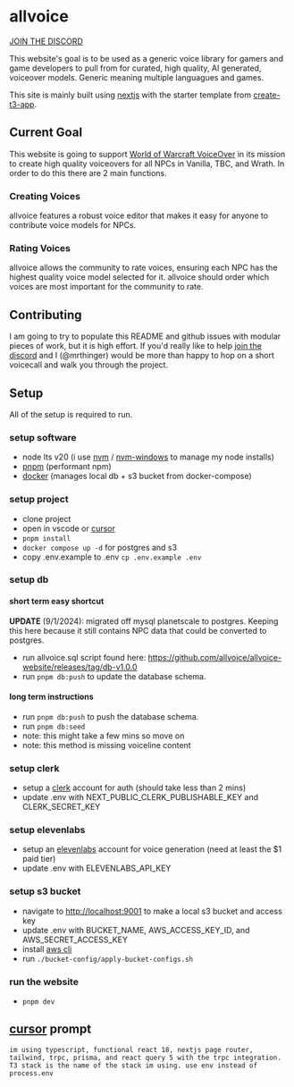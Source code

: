 # allvoice

[JOIN THE DISCORD](https://discord.gg/bwJFfRRcMB)

This website's goal is to be used as a generic voice library for gamers and game developers to pull from for curated, high quality, AI generated, voiceover models. Generic meaning multiple languagues and games.

This site is mainly built using [nextjs](https://nextjs.org/) with the starter template from [create-t3-app](https://create.t3.gg/).

## Current Goal

This website is going to support [World of Warcraft VoiceOver](https://github.com/mrthinger/wow-voiceover) in its mission to create high quality voiceovers for all NPCs in Vanilla, TBC, and Wrath. In order to do this there are 2 main functions.

### Creating Voices

allvoice features a robust voice editor that makes it easy for anyone to contribute voice models for NPCs.

### Rating Voices

allvoice allows the community to rate voices, ensuring each NPC has the highest quality voice model selected for it. allvoice should order which voices are most important for the community to rate.

## Contributing

I am going to try to populate this README and github issues with modular pieces of work, but it is high effort. If you'd really like to help [join the discord](https://discord.gg/bwJFfRRcMB) and I (@mrthinger) would be more than happy to hop on a short voicecall and walk you through the project.

## Setup

All of the setup is required to run.

### setup software

- node lts v20 (i use [nvm](https://github.com/nvm-sh/nvm) / [nvm-windows](https://github.com/coreybutler/nvm-windows) to manage my node installs)
- [pnpm](https://pnpm.io/installation) (performant npm)
- [docker](https://www.docker.com/) (manages local db + s3 bucket from docker-compose)

### setup project

- clone project
- open in vscode or [cursor](https://cursor.sh/)
- `pnpm install`
- `docker compose up -d` for postgres and s3
- copy .env.example to .env `cp .env.example .env`

### setup db

#### short term easy shortcut

**UPDATE** (9/1/2024): migrated off mysql planetscale to postgres. Keeping this here because it still contains NPC data that could be converted to postgres.

- run allvoice.sql script found here: https://github.com/allvoice/allvoice-website/releases/tag/db-v1.0.0
- run `pnpm db:push` to update the database schema.

#### long term instructions

- run `pnpm db:push` to push the database schema.
- run `pnpm db:seed`
- note: this might take a few mins so move on
- note: this method is missing voiceline content

### setup clerk

- setup a [clerk](https://clerk.com) account for auth (should take less than 2 mins)
- update .env with NEXT_PUBLIC_CLERK_PUBLISHABLE_KEY and CLERK_SECRET_KEY

### setup elevenlabs

- setup an [elevenlabs](https://elevenlabs.io) account for voice generation (need at least the $1 paid tier)
- update .env with ELEVENLABS_API_KEY

### setup s3 bucket

- navigate to <http://localhost:9001> to make a local s3 bucket and access key
- update .env with BUCKET_NAME, AWS_ACCESS_KEY_ID, and AWS_SECRET_ACCESS_KEY
- install [aws cli](https://docs.aws.amazon.com/cli/latest/userguide/getting-started-install.html)
- run `./bucket-config/apply-bucket-configs.sh`

### run the website

- `pnpm dev`

## [cursor](https://cursor.sh/) prompt

`im using typescript, functional react 18, nextjs page router, tailwind, trpc, prisma, and react query 5 with the trpc integration. T3 stack is the name of the stack im using. use env instead of process.env`
